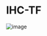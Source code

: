 # IHC-TF
![image](https://user-images.githubusercontent.com/89089574/197676481-0900170e-08b2-4c7f-a536-2531de6b26c5.png)

